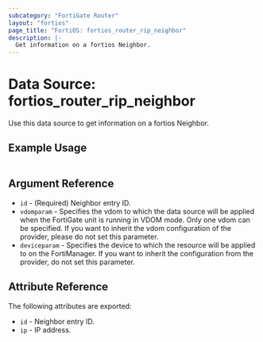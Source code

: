 ```yaml
---
subcategory: "FortiGate Router"
layout: "fortios"
page_title: "FortiOS: fortios_router_rip_neighbor"
description: |-
  Get information on a fortios Neighbor.
---
```


# Data Source: fortios_router_rip_neighbor
Use this data source to get information on a fortios Neighbor.


## Example Usage

```hcl

```

## Argument Reference

* `id` - (Required) Neighbor entry ID.
* `vdomparam` - Specifies the vdom to which the data source will be applied when the FortiGate unit is running in VDOM mode. Only one vdom can be specified. If you want to inherit the vdom configuration of the provider, please do not set this parameter.
* `deviceparam` - Specifies the device to which the resource will be applied to on the FortiManager. If you want to inherit the configuration from the provider, do not set this parameter.

## Attribute Reference

The following attributes are exported:

* `id` - Neighbor entry ID.
* `ip` - IP address.
